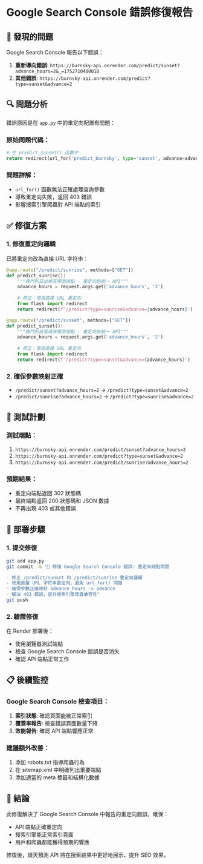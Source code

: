 # Google Search Console 錯誤修復報告

## 🚨 發現的問題

Google Search Console 報告以下錯誤：

1. **重新導向錯誤**: `https://burnsky-api.onrender.com/predict/sunset?advance_hours=2&_=1752710400010`
2. **其他錯誤**: `https://burnsky-api.onrender.com/predict?type=sunset&advance=2`

## 🔍 問題分析

錯誤原因是在 `app.py` 中的重定向配置有問題：

### 原始問題代碼：
```python
# 在 predict_sunset() 函數中
return redirect(url_for('predict_burnsky', type='sunset', advance=advance_hours))
```

### 問題詳解：
- `url_for()` 函數無法正確處理查詢參數
- 導致重定向失敗，返回 403 錯誤
- 影響搜索引擎爬蟲對 API 端點的索引

## ✅ 修復方案

### 1. 修復重定向邏輯

已將重定向改為直接 URL 字符串：

```python
@app.route("/predict/sunrise", methods=["GET"])
def predict_sunrise():
    """專門的日出燒天預測端點 - 重定向到統一 API"""
    advance_hours = request.args.get('advance_hours', '2')
    
    # 修正：使用直接 URL 重定向
    from flask import redirect
    return redirect(f'/predict?type=sunrise&advance={advance_hours}')

@app.route("/predict/sunset", methods=["GET"])
def predict_sunset():
    """專門的日落燒天預測端點 - 重定向到統一 API"""
    advance_hours = request.args.get('advance_hours', '2')
    
    # 修正：使用直接 URL 重定向
    from flask import redirect
    return redirect(f'/predict?type=sunset&advance={advance_hours}')
```

### 2. 確保參數映射正確

- `/predict/sunset?advance_hours=2` → `/predict?type=sunset&advance=2`
- `/predict/sunrise?advance_hours=2` → `/predict?type=sunrise&advance=2`

## 🧪 測試計劃

### 測試端點：
1. `https://burnsky-api.onrender.com/predict/sunset?advance_hours=2`
2. `https://burnsky-api.onrender.com/predict?type=sunset&advance=2`
3. `https://burnsky-api.onrender.com/predict/sunrise?advance_hours=2`

### 預期結果：
- 重定向端點返回 302 狀態碼
- 最終端點返回 200 狀態碼和 JSON 數據
- 不再出現 403 或其他錯誤

## 🚀 部署步驟

### 1. 提交修復
```bash
git add app.py
git commit -m "🔧 修復 Google Search Console 錯誤: 重定向端點問題

- 修正 /predict/sunset 和 /predict/sunrise 重定向邏輯
- 改用直接 URL 字符串重定向，避免 url_for() 問題
- 確保參數正確映射 advance_hours -> advance
- 解決 403 錯誤，提升搜索引擎爬蟲兼容性"
git push
```

### 2. 驗證修復
在 Render 部署後：
- 使用瀏覽器測試端點
- 檢查 Google Search Console 錯誤是否消失
- 確認 API 端點正常工作

## 📋 後續監控

### Google Search Console 檢查項目：
1. **索引狀態**: 確認頁面能被正常索引
2. **覆蓋率報告**: 檢查錯誤頁面數量下降
3. **效能報告**: 確認 API 端點響應正常

### 建議額外改善：
1. 添加 robots.txt 指導爬蟲行為
2. 在 sitemap.xml 中明確列出重要端點
3. 添加適當的 meta 標籤和結構化數據

## 🎯 結論

此修復解決了 Google Search Console 中報告的重定向錯誤，確保：
- API 端點正確重定向
- 搜索引擎能正常索引頁面
- 用戶和爬蟲都能獲得預期的響應

修復後，燒天預測 API 將在搜索結果中更好地展示，提升 SEO 效果。
